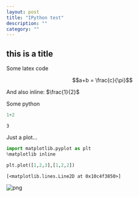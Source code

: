 ```yaml
---
layout: post
title: "IPython test"
description: ""
category: ""
---
```


## this is a title


Some latex code

$$a+b = \frac{c}{\pi}$$

And also inline: $\frac{1}{2}$

Some python


```python
1+2
```




    3



Just a plot...


```python
import matplotlib.pyplot as plt
%matplotlib inline
```


```python
plt.plot([1,2,3],[1,2,2])
```




    [<matplotlib.lines.Line2D at 0x10c4f3850>]




![png](/images/output_7_1.png)

